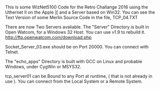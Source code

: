 This is some WizNet5100 Code for the Retro Challange 2016 using the Uthernet II on the Apple ][ and a Server based on Win32.
You can see the Text Version of some Merlin Source Code in the file, TCP_04.TXT

There are now Two Servers avaliable.
The "Server" Directory  is built in Open Watcom, for a Windows 32 Host.  You can use v1.9 to rebuild it.
http://ftp.openwatcom.com/download.php

Socket_Server_03.exe  should be on Port 20000.  You can connect with Telnet.



The "echo_apps" Directory is built with GCC on Linux and probable Windows, under CygWin or MSYS32.  

tcp_server01 can be Bound to any Port at runtime, ( that is not already in use ).
You can connect from the Local System or a Remote System.



